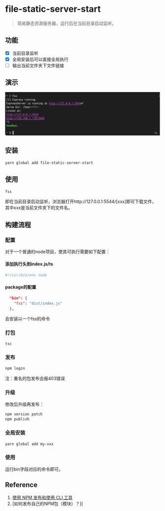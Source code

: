 # file-static-server-start

> 简易静态资源服务器，运行后在当前目录启动监听。

## 功能

- [x] 当前目录监听
- [x] 全局安装后可以直接全局执行
- [ ] 输出当前文件夹下文件链接

## 演示

![](./docs/run.png)

## 安装

```sh
yarn global add file-static-server-start
```

## 使用

```sh
fss
```

即在当前目录启动监听，浏览器打开http://127.0.0.1:5544/[xxx]即可下载文件，其中xxx是当前文件夹下的文件名。

## 构建流程

### 配置

对于一个普通的node项目，使其可执行需要如下配置：

#### 添加执行头到index.js/ts

```sh
#!/usr/bin/env node
```

#### package的配置

```json
  "bin": {
    "fss": "dist/index.js"
  },
```

会安装以一个fss的命令

### 打包

```sh
tsc
```

### 发布

```sh
npm login
```

注：重名的包发布会报403错误

### 升级

修改后升级再发布：

```sh
npm version patch
npm publish
```

### 全局安装

```sh
yarn global add my-xxx
```

### 使用

运行bin字段对应的命令即可。

## Reference

1. [使用 NPM 发布和使用 CLI 工具](https://juejin.cn/post/6844904153030852621)
2. [如何发布自己的NPM包（模块）？](